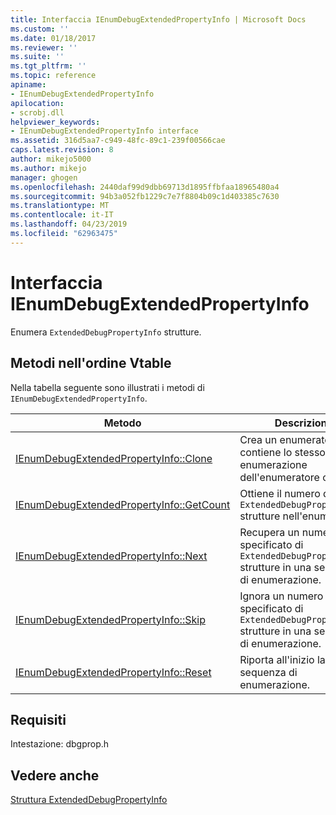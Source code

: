 ```yaml
---
title: Interfaccia IEnumDebugExtendedPropertyInfo | Microsoft Docs
ms.custom: ''
ms.date: 01/18/2017
ms.reviewer: ''
ms.suite: ''
ms.tgt_pltfrm: ''
ms.topic: reference
apiname:
- IEnumDebugExtendedPropertyInfo
apilocation:
- scrobj.dll
helpviewer_keywords:
- IEnumDebugExtendedPropertyInfo interface
ms.assetid: 316d5aa7-c949-48fc-89c1-239f00566cae
caps.latest.revision: 8
author: mikejo5000
ms.author: mikejo
manager: ghogen
ms.openlocfilehash: 2440daf99d9dbb69713d1895ffbfaa18965480a4
ms.sourcegitcommit: 94b3a052fb1229c7e7f8804b09c1d403385c7630
ms.translationtype: MT
ms.contentlocale: it-IT
ms.lasthandoff: 04/23/2019
ms.locfileid: "62963475"
---
```

# <a name="ienumdebugextendedpropertyinfo-interface"></a>Interfaccia IEnumDebugExtendedPropertyInfo
Enumera `ExtendedDebugPropertyInfo` strutture.  
  
## <a name="methods-in-vtable-order"></a>Metodi nell'ordine Vtable  
 Nella tabella seguente sono illustrati i metodi di `IEnumDebugExtendedPropertyInfo`.  
  
|Metodo|Descrizione|  
|------------|-----------------|  
|[IEnumDebugExtendedPropertyInfo::Clone](../../winscript/reference/ienumdebugextendedpropertyinfo-clone.md)|Crea un enumeratore che contiene lo stesso stato di enumerazione dell'enumeratore corrente.|  
|[IEnumDebugExtendedPropertyInfo::GetCount](../../winscript/reference/ienumdebugextendedpropertyinfo-getcount.md)|Ottiene il numero di `ExtendedDebugPropertyInfo` strutture nell'enumeratore.|  
|[IEnumDebugExtendedPropertyInfo::Next](../../winscript/reference/ienumdebugextendedpropertyinfo-next.md)|Recupera un numero specificato di `ExtendedDebugPropertyInfo` strutture in una sequenza di enumerazione.|  
|[IEnumDebugExtendedPropertyInfo::Skip](../../winscript/reference/ienumdebugextendedpropertyinfo-skip.md)|Ignora un numero specificato di `ExtendedDebugPropertyInfo` strutture in una sequenza di enumerazione.|  
|[IEnumDebugExtendedPropertyInfo::Reset](../../winscript/reference/ienumdebugextendedpropertyinfo-reset.md)|Riporta all'inizio la sequenza di enumerazione.|  
  
## <a name="requirements"></a>Requisiti  
 Intestazione: dbgprop.h  
  
## <a name="see-also"></a>Vedere anche  
 [Struttura ExtendedDebugPropertyInfo](../../winscript/reference/extendeddebugpropertyinfo-structure.md)